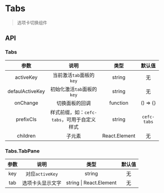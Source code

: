 # Tabs
> 选项卡切换组件

## API

### Tabs

| 参数       | 说明             |  类型       | 默认值 |
| :---------: | :----------------: | :---------: | :----: |
| activeKey | 当前激活`tab`面板的`key` | string    | 无 |
| defaulActiveKey | 初始化激活`tab`面板的`key` | string    | 无 |
| onChange | 切换面板的回调 | function    | () => {} |
| prefixCls | 样式前缀，如：`cefc-tabs`，可用于自定义样式 | string   | `cefc-tabs` |
| children  | 子元素 | React.Element | 无 |

### Tabs.TabPane

| 参数       | 说明             |  类型       | 默认值 |
| :---------: | :----------------: | :---------: | :----: |
| key | 对应`activeKey` | string    | 无 |
| tab | 选项卡头显示文字 | string &#124; React.Element    | 无 |